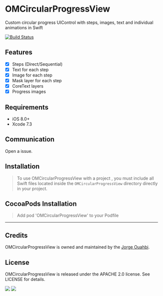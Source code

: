 # OMCircularProgressView

Custom circular progress UIControl with steps, images, text and individual animations in Swift

[![Build Status](https://travis-ci.org/jaouahbi/OMCircularProgressView.svg?branch=master)](https://travis-ci.org/jaouahbi/OMCircularProgressView)


## Features

- [x] Steps (Direct/Sequential)
- [x] Text for each step
- [x] Image for each step
- [x] Mask layer for each step
- [x] CoreText layers
- [x] Progress images

## Requirements

- iOS 8.0+
- Xcode 7.3

## Communication

Open a issue.

## Installation

> To use OMCircularProgressView with a project , you must include all Swift files located inside the `OMCircularProgressView` directory directly in your project.

## CocoaPods Installation

> Add pod 'OMCircularProgressView' to your Podfile

* * *

## Credits

OMCircularProgressView is owned and maintained by the [Jorge Ouahbi](https://twitter.com/j0rge0m).

## License

OMCircularProgressView is released under the APACHE 2.0 license. See LICENSE for details.

![](https://github.com/jaouahbi/OMCircularProgressView/blob/master/ScreenShot/ScreenShot_2.png)
![](https://github.com/jaouahbi/OMCircularProgressView/blob/master/ScreenShot/ScreenShot_1.png)
